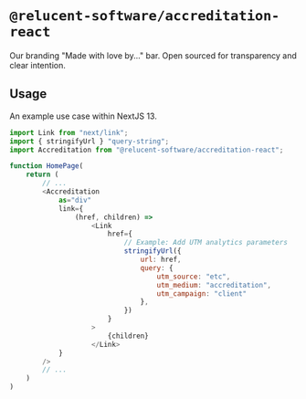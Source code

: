 # `@relucent-software/accreditation-react`

Our branding "Made with love by..." bar. Open sourced for transparency and clear intention.

## Usage

An example use case within NextJS 13.

```javascript
import Link from "next/link";
import { stringifyUrl } "query-string";
import Accreditation from "@relucent-software/accreditation-react";

function HomePage(
    return (
        // ...
        <Accreditation
            as="div"
            link={
                (href, children) =>
                    <Link
                        href={
                            // Example: Add UTM analytics parameters
                            stringifyUrl({
                                url: href,
                                query: {
                                    utm_source: "etc",
                                    utm_medium: "accreditation",
                                    utm_campaign: "client"
                                },
                            })
                        }
                    >
                        {children}
                    </Link>
            }
        />
        // ...
    )
)
```
